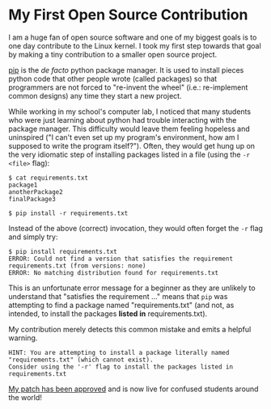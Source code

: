 
# My First Open Source Contribution

I am a huge fan of open source software and one of my biggest goals is to one day contribute to the Linux kernel. I took my first step towards that goal by making a tiny contribution to a smaller open source project.

[pip](https://pypi.org/project/pip/) is the *de facto* python package manager. It is used to install pieces python code that other people wrote (called packages) so that programmers are not forced to "re-invent the wheel" (i.e.: re-implement common designs) any time they start a new project.

While working in my school's computer lab, I noticed that many students who were just learning about python had trouble interacting with the package manager. This difficulty would leave them feeling hopeless and uninspired ("I can't even set up my program's environment, how am I supposed to write the program itself?"). Often, they would get hung up on the very idiomatic step of installing packages listed in a file (using the `-r <file>` flag):

```
$ cat requirements.txt
package1
anotherPackage2
finalPackage3

$ pip install -r requirements.txt
```

Instead of the above (correct) invocation, they would often forget the `-r` flag and simply try:

```
$ pip install requirements.txt
ERROR: Could not find a version that satisfies the requirement requirements.txt (from versions: none)
ERROR: No matching distribution found for requirements.txt
```

This is an unfortunate error message for a beginner as they are unlikely to understand that "satisfies the requirement ..." means that `pip` was attempting to find a package named "requirements.txt" (and not, as intended, to install the packages **listed in** requirements.txt).

My contribution merely detects this common mistake and emits a helpful warning.

```
HINT: You are attempting to install a package literally named
"requirements.txt" (which cannot exist).
Consider using the '-r' flag to install the packages listed in requirements.txt
```

[My patch has been approved](https://github.com/pypa/pip/pull/9915) and is now live for confused students around the world!

<!-- https://github.com/docker/cli/pull/4555 -->
<!-- llvm as well -->
<!-- git and wireshark -->
<!-- https://github.com/git/git/blob/master/oss-fuzz/fuzz-config.c -->
<!-- https://gitlab.com/wireshark/wireshark/-/commit/4bc1d198b850e0d76a02b24010701055a49cbf63 -->
